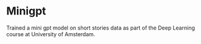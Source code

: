 # Minigpt
Trained a mini gpt model on short stories data as part of the Deep Learning course at University of Amsterdam.
